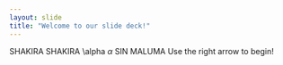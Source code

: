 ```yaml
---
layout: slide
title: "Welcome to our slide deck!"
---
```

SHAKIRA SHAKIRA \alpha $\alpha$
SIN MALUMA
Use the right arrow to begin!
